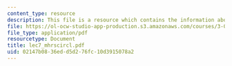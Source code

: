 ```yaml
---
content_type: resource
description: This file is a resource which contains the information about Mohr?s circle.
file: https://ol-ocw-studio-app-production.s3.amazonaws.com/courses/3-052-nanomechanics-of-materials-and-biomaterials-spring-2007/02147b0836edd5d276fc10d3915078a2_lec7_mhrscircl.pdf
file_type: application/pdf
resourcetype: Document
title: lec7_mhrscircl.pdf
uid: 02147b08-36ed-d5d2-76fc-10d3915078a2
---
```

